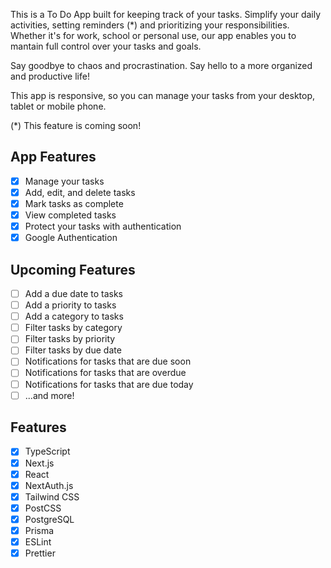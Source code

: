 This is a To Do App built for keeping track of your tasks. Simplify your daily activities, setting reminders (\*) and prioritizing your responsibilities. Whether it's for work, school or personal use, our app enables you to mantain full control over your tasks and goals.

Say goodbye to chaos and procrastination. Say hello to a more organized and productive life!

This app is responsive, so you can manage your tasks from your desktop, tablet or mobile phone.

(\*) This feature is coming soon!

## App Features

- [x] Manage your tasks
- [x] Add, edit, and delete tasks
- [x] Mark tasks as complete
- [x] View completed tasks
- [x] Protect your tasks with authentication
- [x] Google Authentication

## Upcoming Features

- [ ] Add a due date to tasks
- [ ] Add a priority to tasks
- [ ] Add a category to tasks
- [ ] Filter tasks by category
- [ ] Filter tasks by priority
- [ ] Filter tasks by due date
- [ ] Notifications for tasks that are due soon
- [ ] Notifications for tasks that are overdue
- [ ] Notifications for tasks that are due today
- [ ] ...and more!

## Features

- [x] TypeScript
- [x] Next.js
- [x] React
- [x] NextAuth.js
- [x] Tailwind CSS
- [x] PostCSS
- [x] PostgreSQL
- [x] Prisma
- [x] ESLint
- [x] Prettier

<!-- "¡Bienvenido a nuestra emocionante To-Do App! Transforma la manera en que gestionas tu vida diaria con esta innovadora herramienta de productividad. Nuestra aplicación web te permite crear, organizar y seguir tus tareas pendientes de manera sencilla y eficiente. Con una interfaz intuitiva y funciones poderosas, como la priorización de tareas, recordatorios y colaboración en tiempo real, nuestra To-Do App te ayudará a mantener el control de tu agenda y alcanzar tus objetivos.

¿Necesitas acceso en cualquier lugar? No hay problema. Nuestra aplicación es totalmente responsive, lo que significa que puedes gestionar tus tareas desde tu computadora de escritorio, tablet o teléfono móvil. Además, hemos diseñado una experiencia de usuario atractiva y personalizable para que te sientas en control en todo momento.

¿Estás listo para simplificar tu vida y aumentar tu productividad? Únete a nosotros en este viaje y descubre cómo nuestra To-Do App puede hacer que tu día a día sea más organizado y eficiente. ¡Comienza a lograr tus metas hoy mismo!" -->
